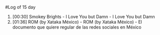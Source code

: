 #Log of 15 day

1. [00:30] Smokey Brights - I Love You but Damn - I Love You but Damn
1. [01:36] ROM (by Xataka México) - ROM (by Xataka México) - El documento que quiere regular de las redes sociales en México
